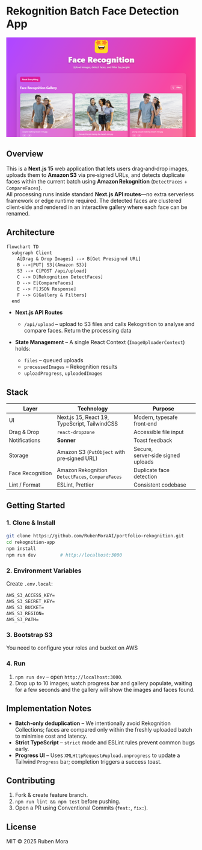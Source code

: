 
# Rekognition Batch Face Detection App
 
![Main screen of the app](./rekognition-app/public/rekognition-opengraph.png "Text to show on mouseover")
## Overview
This is a **Next.js 15** web application that lets users drag‑and‑drop images, uploads them to **Amazon S3** via pre‑signed URLs, and detects duplicate faces within the current batch using **Amazon Rekognition** (`DetectFaces` + `CompareFaces`).  
All processing runs inside standard **Next.js API routes**—no extra serverless framework or edge runtime required. The detected faces are clustered client‑side and rendered in an interactive gallery where each face can be renamed.

## Architecture

```mermaid
flowchart TD
  subgraph Client
    A[Drag & Drop Images] --> B[Get Presigned URL]
    B -->|PUT| S3[(Amazon S3)]
    S3 --> C[POST /api/upload]
    C --> D[Rekognition DetectFaces]
    D --> E[CompareFaces]
    E --> F[JSON Response]
    F --> G[Gallery & Filters]
  end
```

* **Next.js API Routes**  
  * `/api/upload` – upload to S3 files and calls Rekognition to analyse and compare faces. Return the processing data

* **State Management** – A single React Context (`ImageUploaderContext`) holds:
  * `files` – queued uploads  
  * `processedImages` – Rekognition results  
  * `uploadProgress`, `uploadedImages`

## Stack

| Layer | Technology | Purpose |
|-------|------------|---------|
| UI | Next.js 15, React 19, TypeScript, TailwindCSS | Modern, typesafe front‑end |
| Drag & Drop | `react-dropzone` | Accessible file input |
| Notifications | **Sonner** | Toast feedback |
| Storage | Amazon S3 (`PutObject` with pre‑signed URL) | Secure, server‑side signed uploads |
| Face Recognition | Amazon Rekognition `DetectFaces`, `CompareFaces` | Duplicate face detection |
| Lint / Format | ESLint, Prettier | Consistent codebase |

## Getting Started

### 1. Clone & Install

```bash
git clone https://github.com/RubenMoraAI/portfolio-rekognition.git
cd rekognition-app
npm install
npm run dev         # http://localhost:3000
```

### 2. Environment Variables

Create `.env.local`:

```dotenv
AWS_S3_ACCESS_KEY=
AWS_S3_SECRET_KEY=
AWS_S3_BUCKET=
AWS_S3_REGION=
AWS_S3_PATH=
```

### 3. Bootstrap S3

You need to configure your roles and bucket on AWS

### 4. Run

1. `npm run dev` – open `http://localhost:3000`.
2. Drop up to 10 images; watch progress bar and gallery populate, waiting for a few seconds and the gallery will show the images and faces found.
 
## Implementation Notes

* **Batch‑only deduplication** – We intentionally avoid Rekognition Collections; faces are compared only within the freshly uploaded batch to minimise cost and latency.
* **Strict TypeScript** – `strict` mode and ESLint rules prevent common bugs early.
* **Progress UI** – Uses `XMLHttpRequest#upload.onprogress` to update a Tailwind `Progress` bar; completion triggers a success toast.

## Contributing

1. Fork & create feature branch.
2. `npm run lint && npm test` before pushing.
3. Open a PR using Conventional Commits (`feat:`, `fix:`).

## License
MIT © 2025 Ruben Mora
